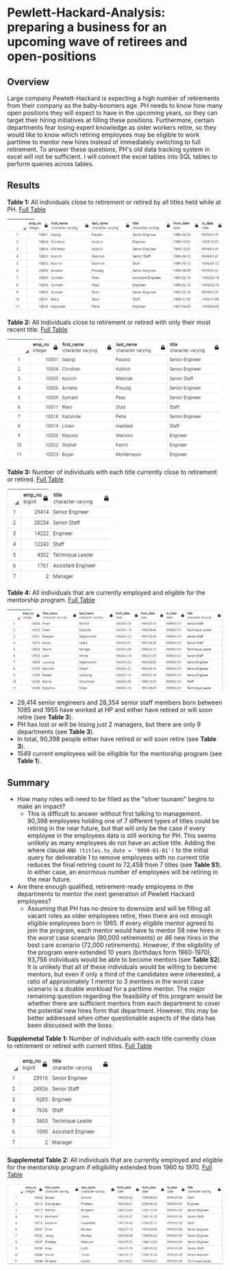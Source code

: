 # Pewlett-Hackard-Analysis: preparing a business for an upcoming wave of retirees and open-positions

## Overview
Large company Pewlett-Hackard is expecting a high number of retirements from their company as the baby-boomers age.  PH needs to know how many open positions they will expect to have in the upcoming years, so they can target their hiring initiatives at filling these positions.  Furthermore, certain departments fear losing expert knowledge as older workers retire, so they would like to know which retiring employees may be eligible to work parttime to mentor new hires instead of immediately switching to full retirement.  To answer these questions, PH's old data tracking system in excel will not be sufficient.  I will convert the excel tables into SQL tables to perform queries across tables.

## Results
**Table 1:** All individuals close to retirement or retired by all titles held while at PH.  [Full Table](Data/retirement_titles.csv)

![retirement_titles](Table-Previews/retirement_titles_preview.png)

**Table 2:** All Individuals close to retirement or retired with only their most recent title.  [Full Table](Data/unique_titles.csv)

![retirement_titles](Table-Previews/unique_titles_preview.png)

**Table 3:** Number of individuals with each title currently close to retirement or retired.  [Full Table](Data/retiring_titles.csv)

![retirement_titles](Table-Previews/retiring_titles_preview.png)

**Table 4:** All individuals that are currently employed and eligible for the mentorship program.  [Full Table](Data/mentorship_eligibilty.csv)

![retirement_titles](Table-Previews/mentorship_eligibilty_preview.png)

- 29,414 senior engineers and 28,354 senior staff members born between 1095 and 1955 have worked at HP and either have retired or will soon retire (see **Table 3**).
- PH has lost or will be losing just 2 managers, but there are only 9 departments (see **Table 3**).
- In total, 90,398 people either have retired or will soon retire (see **Table 3**).
- 1549 current employees will be elligible for the mentorship program (see **Table 1**). 

## Summary

- How many roles will need to be filled as the "silver tsunami" begins to make an impact?
  - This is difficult to answer without first talking to management.  90,398 employees holding one of 7 different types of titles could be retiring in the near future, but that will only be the case if every employee in the employees data is still working for PH.  This seems unlikely as many employees do not have an active title.  Adding the where clause `AND (titles.to_date = '9999-01-01')` to the initial query for deliverable 1 to remove employees with no current title reduces the final retiring count to 72,458 from 7 titles (see **Table S1**).  In either case, an enormous number of employees will be retiring in the near future.
- Are there enough qualified, retirement-ready employees in the departments to mentor the next generation of Pewlett Hackard employees?
   - Assuming that PH has no desire to downsize and will be filling all vacant roles as older employees retire, then there are not enough eligible employees born in 1965. If every eligible mentor agreed to join the program, each mentor would have to mentor 58 new hires in the worst case scenario (90,000 retirements) or 46 new hires in the best care scenario (72,000 retirements).  However, if the eligibility of the program were extended 10 years (birthdays form 1960-1970), 93,756 individuals would be able to become mentors (see **Table S2**).  It is unlikely that all of these individuals would be willing to become mentors, but even if only a third of the candidates were interested, a ratio of approximately 1 mentor to 3 mentees in the worst case scenario is a doable workload for a parttime mentor.  The major remaining question regarding the feasibility of this program would be whether there are sufficient mentors from each department to cover the potential new hires form that department.  However, this may be better addressed when other questionable aspects of the data has been discussed with the boss.

**Supplemetal Table 1:** Number of individuals with each title currently close to retirement or retired with current titles.  [Full Table](Data/supplemental_1.csv)

![retirement_titles_current_titles](Table-Previews/Table_S1.png)

**Supplemetal Table 2:** All individuals that are currently employed and eligible for the mentorship program if elligibility extended from 1960 to 1970.  [Full Table](Data/supplemental_2.csv)

![retirement_titles_current_titles](Table-Previews/Table_S2.png)
